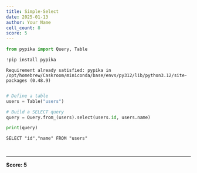 ```yaml
---
title: Simple-Select
date: 2025-01-13
author: Your Name
cell_count: 8
score: 5
---
```


```python
from pypika import Query, Table
```


```python
!pip install pypika
```

    Requirement already satisfied: pypika in /opt/homebrew/Caskroom/miniconda/base/envs/py312/lib/python3.12/site-packages (0.48.9)



```python

```


```python
# Define a table
users = Table("users")
```


```python
# Build a SELECT query
query = Query.from_(users).select(users.id, users.name)
```


```python
print(query)
```

    SELECT "id","name" FROM "users"



```python

```


```python

```


---
**Score: 5**
